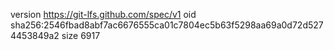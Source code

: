 version https://git-lfs.github.com/spec/v1
oid sha256:2546fbad8abf7ac6676555ca01c7804ec5b63f5298aa69a0d72d5274453849a2
size 6917
